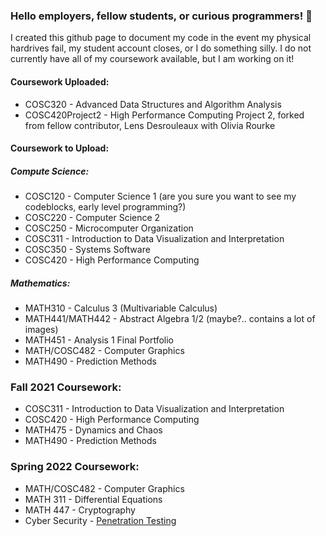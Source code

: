 ### Hello employers, fellow students, or curious programmers! 👋

I created this github page to document my code in the event my physical hardrives fail, my student
account closes, or I do something silly. I do not currently have all of my coursework available, but I am 
working on it!

#### Coursework Uploaded:
- COSC320 - Advanced Data Structures and Algorithm Analysis
- COSC420Project2 - High Performance Computing Project 2, forked from fellow contributor, Lens Desrouleaux with Olivia Rourke

#### Coursework to Upload:
##### Compute Science:
- COSC120 - Computer Science 1 (are you sure you want to see my codeblocks, early level programming?)
- COSC220 - Computer Science 2 
- COSC250 - Microcomputer Organization
- COSC311 - Introduction to Data Visualization and Interpretation
- COSC350 - Systems Software
- COSC420 - High Performance Computing
##### Mathematics:
- MATH310 - Calculus 3 (Multivariable Calculus)
- MATH441/MATH442 - Abstract Algebra 1/2 (maybe?.. contains a lot of images)
- MATH451 - Analysis 1 Final Portfolio
- MATH/COSC482 - Computer Graphics
- MATH490 - Prediction Methods

### Fall 2021 Coursework:
- COSC311 - Introduction to Data Visualization and Interpretation
- COSC420 - High Performance Computing
- MATH475 - Dynamics and Chaos
- MATH490 - Prediction Methods
### Spring 2022 Coursework:
- MATH/COSC482 - Computer Graphics
- MATH 311 - Differential Equations
- MATH 447 - Cryptography
- Cyber Security - [Penetration Testing](https://my.ine.com/CyberSecurity/learning-paths/a223968e-3a74-45ed-884d-2d16760b8bbd/penetration-testing-student)
